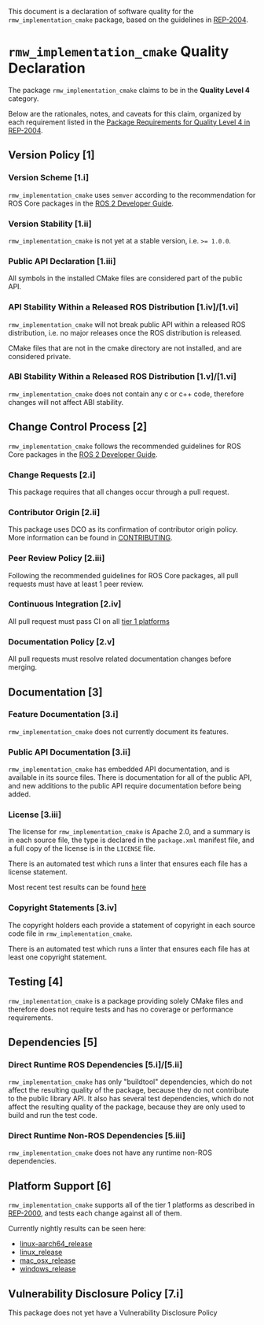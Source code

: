 This document is a declaration of software quality for the `rmw_implementation_cmake` package, based on the guidelines in [REP-2004](https://www.ros.org/reps/rep-2004.html).

# `rmw_implementation_cmake` Quality Declaration

The package `rmw_implementation_cmake` claims to be in the **Quality Level 4** category.

Below are the rationales, notes, and caveats for this claim, organized by each requirement listed in the [Package Requirements for Quality Level 4 in REP-2004](https://www.ros.org/reps/rep-2004.html).

## Version Policy [1]

### Version Scheme [1.i]

`rmw_implementation_cmake` uses `semver` according to the recommendation for ROS Core packages in the [ROS 2 Developer Guide](https://index.ros.org/doc/ros2/Contributing/Developer-Guide/#versioning).

### Version Stability [1.ii]

`rmw_implementation_cmake` is not yet at a stable version, i.e. `>= 1.0.0`.

### Public API Declaration [1.iii]

All symbols in the installed CMake files are considered part of the public API.

### API Stability Within a Released ROS Distribution [1.iv]/[1.vi]

`rmw_implementation_cmake` will not break public API within a released ROS distribution, i.e. no major releases once the ROS distribution is released.

CMake files that are not in the cmake directory are not installed, and are considered private.

### ABI Stability Within a Released ROS Distribution [1.v]/[1.vi]

`rmw_implementation_cmake` does not contain any c or c++ code, therefore changes will not affect ABI stability.

## Change Control Process [2]

`rmw_implementation_cmake` follows the recommended guidelines for ROS Core packages in the [ROS 2 Developer Guide](https://index.ros.org/doc/ros2/Contributing/Developer-Guide/#package-requirements).

### Change Requests [2.i]

This package requires that all changes occur through a pull request.

### Contributor Origin [2.ii]

 This package uses DCO as its confirmation of contributor origin policy. More information can be found in [CONTRIBUTING](../CONTRIBUTING.md).

### Peer Review Policy [2.iii]

 Following the recommended guidelines for ROS Core packages, all pull requests must have at least 1 peer review.

### Continuous Integration [2.iv]

All pull request must pass CI on all [tier 1 platforms](https://www.ros.org/reps/rep-2000.html#support-tiers)

### Documentation Policy [2.v]

All pull requests must resolve related documentation changes before merging.

## Documentation [3]

### Feature Documentation [3.i]

`rmw_implementation_cmake` does not currently document its features.

### Public API Documentation [3.ii]

`rmw_implementation_cmake` has embedded API documentation, and is available in its source files.
There is documentation for all of the public API, and new additions to the public API require documentation before being added.

### License [3.iii]

The license for `rmw_implementation_cmake` is Apache 2.0, and a summary is in each source file, the type is declared in the `package.xml` manifest file, and a full copy of the license is in the `LICENSE` file.

There is an automated test which runs a linter that ensures each file has a license statement.

Most recent test results can be found [here](http://build.ros2.org/view/Epr/job/Epr__rmw_implementation_cmake__ubuntu_bionic_amd64/lastBuild/testReport/rmw_implementation_cmake/)

### Copyright Statements [3.iv]

The copyright holders each provide a statement of copyright in each source code file in `rmw_implementation_cmake`.

There is an automated test which runs a linter that ensures each file has at least one copyright statement.

## Testing [4]

`rmw_implementation_cmake` is a package providing solely CMake files and therefore does not require tests and has no coverage or performance requirements.

## Dependencies [5]

### Direct Runtime ROS Dependencies [5.i]/[5.ii]

`rmw_implementation_cmake` has only "buildtool" dependencies, which do not affect the resulting quality of the package, because they do not contribute to the public library API.
It also has several test dependencies, which do not affect the resulting quality of the package, because they are only used to build and run the test code.

### Direct Runtime Non-ROS Dependencies [5.iii]
`rmw_implementation_cmake` does not have any runtime non-ROS dependencies.

## Platform Support [6]

`rmw_implementation_cmake` supports all of the tier 1 platforms as described in [REP-2000](https://www.ros.org/reps/rep-2000.html#support-tiers), and tests each change against all of them.

Currently nightly results can be seen here:
* [linux-aarch64_release](https://ci.ros2.org/view/nightly/job/nightly_linux-aarch64_release/lastBuild/testReport/rmw_implementation_cmake/)
* [linux_release](https://ci.ros2.org/view/nightly/job/nightly_linux_release/lastBuild/testReport/rmw_implementation_cmake/)
* [mac_osx_release](https://ci.ros2.org/view/nightly/job/nightly_osx_release/lastBuild/testReport/rmw_implementation_cmake/)
* [windows_release](https://ci.ros2.org/view/nightly/job/nightly_win_rel/lastBuild/testReport/rmw_implementation_cmake/)

## Vulnerability Disclosure Policy [7.i]

This package does not yet have a Vulnerability Disclosure Policy
